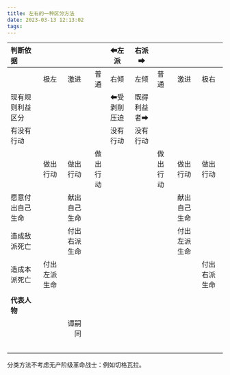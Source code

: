 ```yaml
---
title: 左右的一种区分方法
date: 2023-03-13 12:13:02
tags:
---
```


| 判断依据         |              |              |          |    ⬅左派    |    右派➡    |          |              |              |
| :--------------- | -----------: | -----------: | -------: | :---------: | :---------: | -------- | ------------ | ------------ |
|                  |         极左 |         激进 |     普通 |    右倾     |    左倾     | 普通     | 激进         | 极右         |
| 现有规则利益区分 |              |              |          | ⬅受剥削压迫 | 既得利益者➡ |          |              |              |
| 有没有行动       |              |              |          |  没有行动   |  没有行动   |          |              |              |
|                  |     做出行动 |     做出行动 | 做出行动 |             |             | 做出行动 | 做出行动     | 做出行动     |
| 愿意付出自己生命 |              | 献出自己生命 |          |             |             |          | 献出自己生命 |              |
| 造成敌派死亡     |              | 付出右派生命 |          |             |             |          | 付出左派生命 |              |
| 造成本派死亡     | 付出左派生命 |              |          |             |             |          |              | 付出右派生命 |
|                  |              |              |          |             |             |          |              |              |
| **代表人物**     |              |              |          |             |             |          |              |              |
|                  |              |       谭嗣同 |          |             |             |          |              |              |
|                  |              |              |          |             |             |          |              |              |
|                  |              |              |          |             |             |          |              |              |
|                  |              |              |          |             |             |          |              |              |
|                  |              |              |          |             |             |          |              |              |
|                  |              |              |          |             |             |          |              |              |

分类方法不考虑无产阶级革命战士：例如切格瓦拉。



